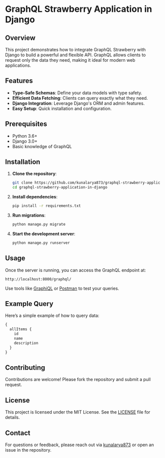 # GraphQL Strawberry Application in Django

## Overview

This project demonstrates how to integrate GraphQL Strawberry with Django to build a powerful and flexible API. GraphQL allows clients to request only the data they need, making it ideal for modern web applications.

## Features

- **Type-Safe Schemas**: Define your data models with type safety.
- **Efficient Data Fetching**: Clients can query exactly what they need.
- **Django Integration**: Leverage Django's ORM and admin features.
- **Easy Setup**: Quick installation and configuration.

## Prerequisites

- Python 3.6+
- Django 3.0+
- Basic knowledge of GraphQL

## Installation

1. **Clone the repository**:

   ```bash
   git clone https://github.com/kunalarya873/graphql-strawberry-application-in-django.git
   cd graphql-strawberry-application-in-django
   ```

2. **Install dependencies**:

   ```bash
   pip install -r requirements.txt
   ```

3. **Run migrations**:

   ```bash
   python manage.py migrate
   ```

4. **Start the development server**:

   ```bash
   python manage.py runserver
   ```

## Usage

Once the server is running, you can access the GraphQL endpoint at:

```
http://localhost:8000/graphql/
```

Use tools like [GraphiQL](https://github.com/graphql/graphiql) or [Postman](https://www.postman.com/) to test your queries.

## Example Query

Here’s a simple example of how to query data:

```graphql
{
  allItems {
    id
    name
    description
  }
}
```

## Contributing

Contributions are welcome! Please fork the repository and submit a pull request.

## License

This project is licensed under the MIT License. See the [LICENSE](LICENSE) file for details.

## Contact

For questions or feedback, please reach out via [kunalarya873](https://github.com/kunalarya873/) or open an issue in the repository.